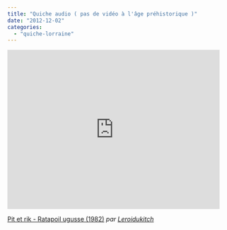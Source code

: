 ```yaml
---
title: "Quiche audio ( pas de vidéo à l'âge préhistorique )"
date: "2012-12-02"
categories: 
  - "quiche-lorraine"
---
```


<iframe frameborder="0" width="480" height="360" src="http://www.dailymotion.com/embed/video/x7y3kw"></iframe>

  
[Pit et rik - Ratapoil ugusse (1982)](http://www.dailymotion.com/video/x7y3kw_pit-et-rik-ratapoil-ugusse-1982_music) _par [Leroidukitch](http://www.dailymotion.com/Leroidukitch)_
